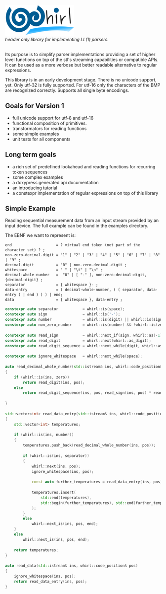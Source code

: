 <div class="heading">
    <div><img src="assets/images/logo.svg" alt="whirl"/></div>
    <div><i>header only library for implementing LL(1) parsers.</i></div>
    <br />
</div>

Its purpose is to simplify parser implementations providing a set of higher level functions on top
of the stl's streaming capabilities or compatible APIs. It can be used as a more verbose but better readable alternative to regular expressions.

This library is in an early development stage.
There is no unicode support, yet. Only utf-32 is fully supported. For utf-16 only the characters of
the BMP are recognized correctly. Supports all single byte encodings.

## Goals for Version 1
- full unicode support for utf-8 and utf-16
- functional composition of primitives.
- transformators for reading functions
- some simple examples
- unit tests for all components

## Long term goals
- a rich set of predefined lookahead and reading functions for recurring token sequences
- some complex examples
- a doxypress generated api documentation
- an introducing tutorial
- a constexpr implementation of regular expressions on top of this library

## Simple Example
Reading sequential measurement data from an input stream provided by an input device. The full
example can be found in the examples directory.

The EBNF we want to represent is:

```
end                    = ? virtual end token (not part of the character set) ? ;
non-zero-decimal-digit = "1" | "2" | "3" | "4" | "5" | "6" | "7" | "8" | "9" ;
decimal-digit          = "0" | non-zero-decimal-digit ;
whitespace             = " " | "\t" | "\n" ;
decimal-whole-number   =  "0" | [ "-" ], non-zero-decimal-digit, {decimal-digit} ;
separator              = { whitespace }- ;
data-entry             = ( decimal-whole-number, ( ( separator, data-entry ) | end ) ) ) | end;
data                   = { whitespace }, data-entry ;
```

```C++
constexpr auto separator           = whirl::is(space);
constexpr auto sign                = whirl::is('-');
constexpr auto number              = whirl::is(digit) || whirl::is(sign);
constexpr auto non_zero_number     = whirl::is(number) && !whirl::is(zero);

constexpr auto read_sign           = whirl::next_if(sign, whirl::as(-1)) || 1;
constexpr auto read_digit          = whirl::next(whirl::as_digit);
constexpr auto read_digit_sequence = whirl::next_while(digit, whirl::as_digits);

constexpr auto ignore_whitespace   = whirl::next_while(space);

auto read_decimal_whole_number(std::istream& ins, whirl::code_position& pos)
{
    if (whirl::is(ins, zero))
        return read_digit(ins, pos);
    else
        return read_digit_sequence(ins, pos, read_sign(ins, pos) * read_digit(ins, pos));

}

std::vector<int> read_data_entry(std::istream& ins, whirl::code_position& pos)
{
    std::vector<int> temperatures;

    if (whirl::is(ins, number))
    {
        temperatures.push_back(read_decimal_whole_number(ins, pos));

        if (whirl::is(ins, separator))
        {
            whirl::next(ins, pos);
            ignore_whitespace(ins, pos);

            const auto further_temperatures = read_data_entry(ins, pos);

            temperatures.insert(
                std::end(temperatures),
                std::begin(further_temperatures), std::end(further_temperatures)
            );
        }
        else
            whirl::next_is(ins, pos, end);
    }
    else
        whirl::next_is(ins, pos, end);

    return temperatures;
}

auto read_data(std::istream& ins, whirl::code_position& pos)
{
    ignore_whitespace(ins, pos);
    return read_data_entry(ins, pos);
}
```
